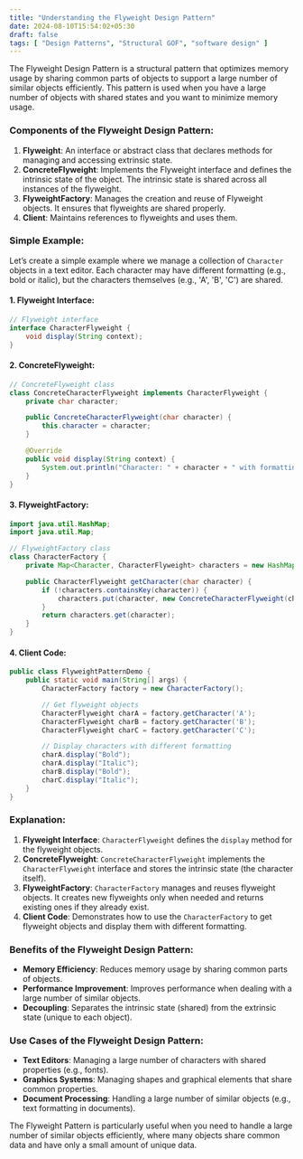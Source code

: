 ```yaml
---
title: "Understanding the Flyweight Design Pattern"
date: 2024-08-10T15:54:02+05:30
draft: false
tags: [ "Design Patterns", "Structural GOF", "software design" ]
---
```

The Flyweight Design Pattern is a structural pattern that optimizes memory usage by sharing common parts of objects to support a large number of similar objects efficiently. This pattern is used when you have a large number of objects with shared states and you want to minimize memory usage.

### Components of the Flyweight Design Pattern:

1. **Flyweight**: An interface or abstract class that declares methods for managing and accessing extrinsic state.
2. **ConcreteFlyweight**: Implements the Flyweight interface and defines the intrinsic state of the object. The intrinsic state is shared across all instances of the flyweight.
3. **FlyweightFactory**: Manages the creation and reuse of Flyweight objects. It ensures that flyweights are shared properly.
4. **Client**: Maintains references to flyweights and uses them.

### Simple Example:

Let’s create a simple example where we manage a collection of `Character` objects in a text editor. Each character may have different formatting (e.g., bold or italic), but the characters themselves (e.g., 'A', 'B', 'C') are shared.

#### 1. Flyweight Interface:

```java
// Flyweight interface
interface CharacterFlyweight {
    void display(String context);
}
```

#### 2. ConcreteFlyweight:

```java
// ConcreteFlyweight class
class ConcreteCharacterFlyweight implements CharacterFlyweight {
    private char character;

    public ConcreteCharacterFlyweight(char character) {
        this.character = character;
    }

    @Override
    public void display(String context) {
        System.out.println("Character: " + character + " with formatting: " + context);
    }
}
```

#### 3. FlyweightFactory:

```java
import java.util.HashMap;
import java.util.Map;

// FlyweightFactory class
class CharacterFactory {
    private Map<Character, CharacterFlyweight> characters = new HashMap<>();

    public CharacterFlyweight getCharacter(char character) {
        if (!characters.containsKey(character)) {
            characters.put(character, new ConcreteCharacterFlyweight(character));
        }
        return characters.get(character);
    }
}
```

#### 4. Client Code:

```java
public class FlyweightPatternDemo {
    public static void main(String[] args) {
        CharacterFactory factory = new CharacterFactory();

        // Get flyweight objects
        CharacterFlyweight charA = factory.getCharacter('A');
        CharacterFlyweight charB = factory.getCharacter('B');
        CharacterFlyweight charC = factory.getCharacter('C');

        // Display characters with different formatting
        charA.display("Bold");
        charA.display("Italic");
        charB.display("Bold");
        charC.display("Italic");
    }
}
```

### Explanation:

1. **Flyweight Interface**: `CharacterFlyweight` defines the `display` method for the flyweight objects.
2. **ConcreteFlyweight**: `ConcreteCharacterFlyweight` implements the `CharacterFlyweight` interface and stores the intrinsic state (the character itself).
3. **FlyweightFactory**: `CharacterFactory` manages and reuses flyweight objects. It creates new flyweights only when needed and returns existing ones if they already exist.
4. **Client Code**: Demonstrates how to use the `CharacterFactory` to get flyweight objects and display them with different formatting.

### Benefits of the Flyweight Design Pattern:

- **Memory Efficiency**: Reduces memory usage by sharing common parts of objects.
- **Performance Improvement**: Improves performance when dealing with a large number of similar objects.
- **Decoupling**: Separates the intrinsic state (shared) from the extrinsic state (unique to each object).

### Use Cases of the Flyweight Design Pattern:

- **Text Editors**: Managing a large number of characters with shared properties (e.g., fonts).
- **Graphics Systems**: Managing shapes and graphical elements that share common properties.
- **Document Processing**: Handling a large number of similar objects (e.g., text formatting in documents).

The Flyweight Pattern is particularly useful when you need to handle a large number of similar objects efficiently, where many objects share common data and have only a small amount of unique data.
